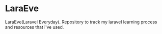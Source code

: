 # LaraEve
LaraEve(Laravel Everyday). Repository to track my laravel learning process and resources that i've used.
